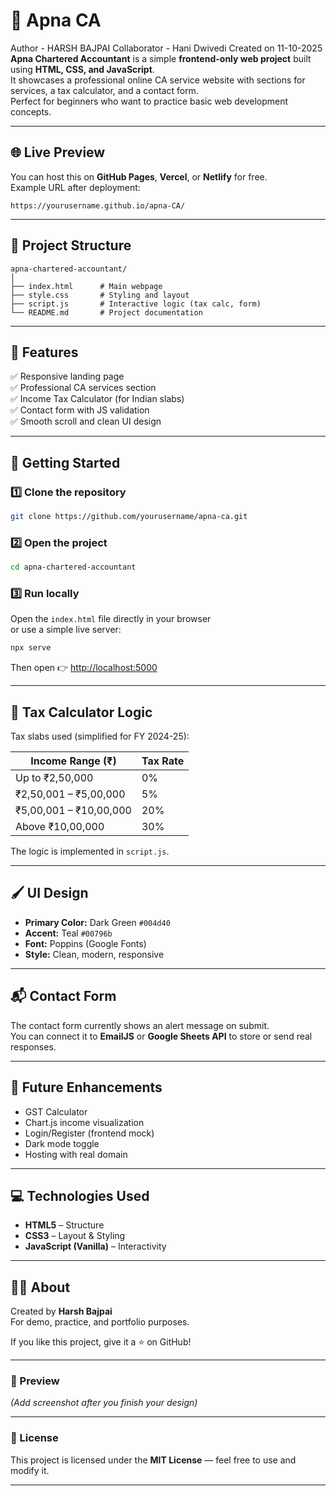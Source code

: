 # 🧾 Apna CA

Author - HARSH BAJPAI
Collaborator - Hani Dwivedi
Created on 11-10-2025
**Apna Chartered Accountant** is a simple **frontend-only web project** built using **HTML, CSS, and JavaScript**.  
It showcases a professional online CA service website with sections for services, a tax calculator, and a contact form.  
Perfect for beginners who want to practice basic web development concepts.

---

## 🌐 Live Preview

You can host this on **GitHub Pages**, **Vercel**, or **Netlify** for free.  
Example URL after deployment:
```
https://yourusername.github.io/apna-CA/
```

---

## 📁 Project Structure
```
apna-chartered-accountant/
│
├── index.html      # Main webpage
├── style.css       # Styling and layout
├── script.js       # Interactive logic (tax calc, form)
└── README.md       # Project documentation
```

---

## 🧩 Features
✅ Responsive landing page  
✅ Professional CA services section  
✅ Income Tax Calculator (for Indian slabs)  
✅ Contact form with JS validation  
✅ Smooth scroll and clean UI design  

---

## 🚀 Getting Started

### 1️⃣ Clone the repository
```bash
git clone https://github.com/yourusername/apna-ca.git
```

### 2️⃣ Open the project
```bash
cd apna-chartered-accountant
```

### 3️⃣ Run locally
Open the `index.html` file directly in your browser  
or use a simple live server:
```bash
npx serve
```

Then open 👉 [http://localhost:5000](http://localhost:5000)

---

## 🧮 Tax Calculator Logic
Tax slabs used (simplified for FY 2024-25):

| Income Range (₹)     | Tax Rate  |
|----------------------|-----------|
| Up to ₹2,50,000      | 0%        |
| ₹2,50,001 – ₹5,00,000| 5%        |
| ₹5,00,001 – ₹10,00,000| 20%      |
| Above ₹10,00,000     | 30%       |

The logic is implemented in `script.js`.

---

## 🖌️ UI Design
- **Primary Color:** Dark Green `#004d40`  
- **Accent:** Teal `#00796b`  
- **Font:** Poppins (Google Fonts)  
- **Style:** Clean, modern, responsive  

---

## 📬 Contact Form
The contact form currently shows an alert message on submit.  
You can connect it to **EmailJS** or **Google Sheets API** to store or send real responses.

---

## 🧠 Future Enhancements
- GST Calculator  
- Chart.js income visualization  
- Login/Register (frontend mock)  
- Dark mode toggle  
- Hosting with real domain  

---

## 💻 Technologies Used
- **HTML5** – Structure  
- **CSS3** – Layout & Styling  
- **JavaScript (Vanilla)** – Interactivity  

---

## 👨‍💼 About
Created by **Harsh Bajpai**  
For demo, practice, and portfolio purposes.

If you like this project, give it a ⭐ on GitHub!

---

### 📸 Preview
*(Add screenshot after you finish your design)*

---

### 🧾 License
This project is licensed under the **MIT License** — feel free to use and modify it.

---
